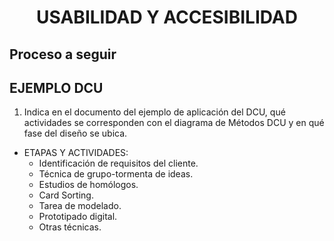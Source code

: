 # <div align = "center">**USABILIDAD Y ACCESIBILIDAD**</div>
## Proceso a seguir

## EJEMPLO DCU
1. Indica en el documento del ejemplo de aplicación del DCU, qué actividades se corresponden con el diagrama de Métodos DCU y en qué fase del diseño se ubica.

- ETAPAS Y ACTIVIDADES:
  - Identificación de requisitos del cliente.
  - Técnica de grupo-tormenta de ideas.
  - Estudios de homólogos.
  - Card Sorting.
  - Tarea de modelado.
  - Prototipado digital.
  - Otras técnicas.
